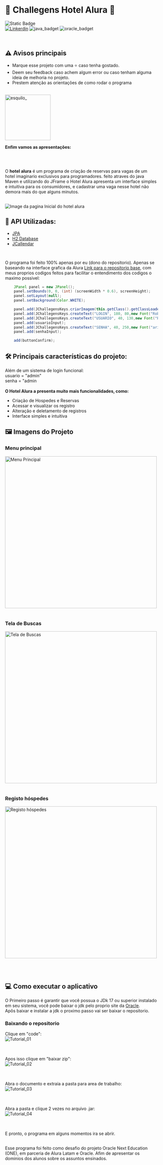 
# 🏨 Challegens Hotel Alura 🏨
![Static Badge](https://img.shields.io/badge/Status-Parado-red?style=flat-square&logo=Github)
<br>
[![Linkerdin](https://img.shields.io/badge/LinkedIn-0077B5?style=for-the-badge&logo=linkedin&logoColor=white)](www.linkedin.com/in/manoeldev-backend)
![java_badget](https://img.shields.io/badge/Java-ED8B00?style=for-the-badge&logo=openjdk&logoColor=white)
![oracle_badget](https://img.shields.io/badge/Oracle-F80000?style=for-the-badge&logo=Oracle&logoColor=white)

<br>

## ⚠️ Avisos principais
* Marque esse projeto com uma ⭐ caso tenha gostado.
* Deem seu feedback caso achem algum error ou caso tenham alguma ideia de melhoria no projeto.
* Prestem atenção as orientações de como rodar o programa

<br>
<img src="https://github.com/Manoelrev/hotel_alura_challegens/assets/92553052/badafd8a-be34-4263-81bb-6632347d48c0" alt="esquilo_" width="150">

<br>

**Enfim vamos as apresentações:**

<br><br>

O **hotel alura** é um programa de criação de reservas para vagas de um hotel imaginario exclusivos para programadores. feito atraves do java Maven e utilizando do JFrame o Hotel Alura apresenta um interface simples e intuitiva para os consumidores, e cadastrar uma vaga nesse hotel não demora mais do que alguns minutos.
<br><br>

![Image da pagina Inicial do hotel alura](https://github.com/Manoelrev/hotel_alura_challegens/assets/92553052/6b5215f9-c587-4b04-88c0-06ef581f717a)

## 🤖 API Utilizadas: 
* [JPA](https://mvnrepository.com/artifact/org.hibernate/hibernate-entitymanager) 
* [H2 Database](https://mvnrepository.com/artifact/com.h2database/h2) 
* [JCallendar](https://mvnrepository.com/artifact/com.toedter/jcalendar) 

<br>

O programa foi feito 100% apenas por eu (dono do repositorio). Apenas se baseando na interface grafica da Alura [Link para o repositorio base](https://github.com/alura-challenges/challenge-one-alura-hotel-br), com meus proprios codigos feitos para facilitar o entendimento dos codigos o maximo possivel:

```java
    JPanel panel = new JPanel();
    panel.setBounds(0, 0, (int) (screenWidth * 0.6), screenHeight);
    panel.setLayout(null);
    panel.setBackground(Color.WHITE);

    panel.add(JChallegensKeys.criarImagem(this.getClass().getClassLoader().getResource("imagens/Ha-100px.png"), 30, 30, 100,100));
    panel.add(JChallegensKeys.createText("LOGIN", 180, 80,new Font("Roboto", Font.BOLD, 25), new Color(8,136,198,255)));
    panel.add(JChallegensKeys.createText("USUARIO", 40, 130,new Font("Roboto", Font.BOLD, 25), new Color(8,136,198,255)));
    panel.add(usuarioInput);
    panel.add(JChallegensKeys.createText("SENHA", 40, 250,new Font("arial", Font.BOLD, 20), new Color(8,136,198,255)));
    panel.add(senhaInput);

    add(buttonConfirm);
```

## 🛠️ Principais características do projeto:
Além de um sistema de login funcional:
<br>usuario = "admin" 
<br>senha = "admin
<br><br>**O Hotel Alura a presenta muito mais funcionalidades, como:**

* Criação de Hospedes e Reservas 
* Acessar e visualizar os registro 
* Alteração e deletamento de registros 
* Interface simples e intuitiva

## 🖼️ Imagens do Projeto

### Menu principal
<img src="https://github.com/Manoelrev/hotel_alura_challegens/assets/92553052/ef09d592-22ec-484a-b4fa-d76ee584df90" alt="Menu Principal" width="500">
<br><br>

### Tela de Buscas
<img src="https://github.com/Manoelrev/hotel_alura_challegens/assets/92553052/8ea268f5-ce48-4e89-9af3-5cb1309403ae" alt="Tela de Buscas" width="500">
<br><br>

### Registo hóspedes

<img src="https://github.com/Manoelrev/hotel_alura_challegens/assets/92553052/d183eb20-51b8-4023-bf2d-55cb98e2bac0" alt="Registo hóspedes" width="500">

<br><br>
## 💻 Como executar o aplicativo

O Primeiro passo é garantir que você possua o JDk 17 ou superior instalado em seu sistema, você pode baixar o jdk pelo proprio site da [Oracle](https://www.oracle.com/java/technologies/downloads/).
<br>
Apôs baixar e instalar a jdk o proximo passo vai ser baixar o repositorio. 

### Baixando o repositorio
Clique em "code":
<br>
![Tutorial_01](https://github.com/Manoelrev/hotel_alura_challegens/assets/92553052/1ef84f43-80b8-4839-90eb-07a3adca89e6)

<br><br>
Apos isso clique  em "baixar zip":
<br>
![Tutorial_02](https://github.com/Manoelrev/hotel_alura_challegens/assets/92553052/99ec3c6a-a8f7-46ea-80b7-dcbf84556c19)

<br><br>
Abra o documento e extraia a pasta para area de trabalho:
<br>
![Tutorial_03](https://github.com/Manoelrev/hotel_alura_challegens/assets/92553052/edb929d7-4b60-4f0d-a1bb-1be54e68ecfd)

<br><br>
Abra a pasta e clique 2 vezes no arquivo .jar:
<br>
![Tutorial_04](https://github.com/Manoelrev/hotel_alura_challegens/assets/92553052/d45e33f4-0d6e-4d24-ac43-61593e7cd3fb)

<br><br>
E pronto, o programa em alguns momentos ira se abrir.

<br>
Esse programa foi feito como desafio do projeto Oracle Next Education (ONE), em parceria de Alura Latam e Oracle. Afim de apresentar os dominios dos alunos sobre os assuntos ensinados. 
